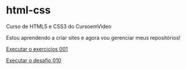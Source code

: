 # html-css
 Curso de HTML5 e CSS3 do CursoemVideo

Estou aprendendo a criar sites e agora vou gerenciar meus repositórios!

<a href="https://felipemorais19.github.io/html-css/exercicios/ex001/index.html"> Executar o exercicios 001</a>

<a href="https://felipemorais19.github.io/html-css/desafios/desafio010/android.html"> Executar o desafio 010</a>